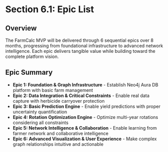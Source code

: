 # Section 6.1: Epic List

## Overview
The FarmCalc MVP will be delivered through 6 sequential epics over 8 months, progressing from foundational infrastructure to advanced network intelligence. Each epic delivers tangible value while building toward the complete platform vision.

## Epic Summary
- **Epic 1: Foundation & Graph Infrastructure** - Establish Neo4j Aura DB platform with basic farm management
- **Epic 2: Data Integration & Critical Constraints** - Enable real data capture with herbicide carryover protection  
- **Epic 3: Basic Prediction Engine** - Enable yield predictions with proper uncertainty quantification
- **Epic 4: Rotation Optimization Engine** - Optimize multi-year rotations considering all constraints
- **Epic 5: Network Intelligence & Collaboration** - Enable learning from farmer network and collaborative intelligence
- **Epic 6: Advanced Visualization & User Experience** - Make complex graph relationships intuitive and actionable
